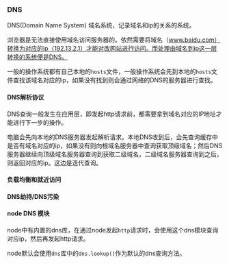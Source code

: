 ### DNS 

DNS(Domain Name System) 域名系统，记录域名和ip的关系的系统。

浏览器是无法直接使用域名访问服务器的。依然需要将域名（www.baidu.com）转换为对应的ip（192.13.2.1）才能对改网站进行访问。而处理由域名到ip这一层转换的系统便是DNS。

一般的操作系统都有自己本地的`hosts`文件，一般操作系统会先到本地的`hosts`文件查找该域名对应的ip，如果没有找到则会通过网络的DNS的服务器进行查找。

#### DNS解析协议

DNS查询一般发生在应用层，即发起http请求前，都需要拿到域名对应的IP地址才能进行下一步的操作。

电脑会先向本地的DNS服务器发起解析请求。本地DNS收到后，会先查询缓存中是否有域名对应的ip，如果没有则向根域名服务器中查询获取顶级域名；然后DNS服务器继续向顶级域名服务器查询到获取二级域名，二级域名服务器查询到之后，则返回对应的ip。这边是迭代查询。

#### 负载均衡和就近访问

#### DNS劫持/DNS污染

#### node DNS 模块

node中有内置的dns库，在通过node发起`http`请求时，会使用这个dns模块查询对应ip，然后再发起http请求。

node默认会使用`dns`库中的`dns.lookup()`作为默认的dns查询方法。
